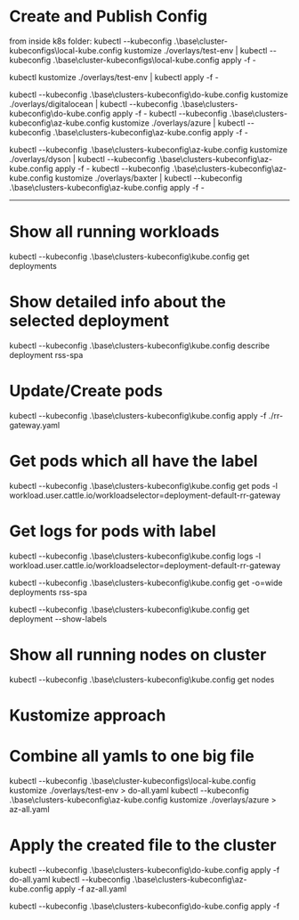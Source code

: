# Create and Publish Config

from inside k8s folder:
kubectl --kubeconfig .\base\cluster-kubeconfigs\local-kube.config kustomize ./overlays/test-env | kubectl --kubeconfig .\base\cluster-kubeconfigs\local-kube.config apply -f -

kubectl kustomize ./overlays/test-env | kubectl apply -f -


kubectl --kubeconfig .\base\clusters-kubeconfig\do-kube.config kustomize ./overlays/digitalocean | kubectl --kubeconfig .\base\clusters-kubeconfig\do-kube.config apply -f -
kubectl --kubeconfig .\base\clusters-kubeconfig\az-kube.config kustomize ./overlays/azure | kubectl --kubeconfig .\base\clusters-kubeconfig\az-kube.config apply -f -

kubectl --kubeconfig .\base\clusters-kubeconfig\az-kube.config kustomize ./overlays/dyson | kubectl --kubeconfig .\base\clusters-kubeconfig\az-kube.config apply -f -
kubectl --kubeconfig .\base\clusters-kubeconfig\az-kube.config kustomize ./overlays/baxter | kubectl --kubeconfig .\base\clusters-kubeconfig\az-kube.config apply -f -

___________________________________________________________________________________________________________________________________________________________________


# Show all running workloads
kubectl --kubeconfig .\base\clusters-kubeconfig\kube.config get deployments

# Show detailed info about the selected deployment
kubectl --kubeconfig .\base\clusters-kubeconfig\kube.config describe deployment rss-spa

# Update/Create pods
kubectl --kubeconfig .\base\clusters-kubeconfig\kube.config apply -f ./rr-gateway.yaml

# Get pods which all have the label
kubectl --kubeconfig .\base\clusters-kubeconfig\kube.config get pods -l workload.user.cattle.io/workloadselector=deployment-default-rr-gateway

# Get logs for pods with label
kubectl --kubeconfig .\base\clusters-kubeconfig\kube.config logs -l workload.user.cattle.io/workloadselector=deployment-default-rr-gateway

kubectl --kubeconfig .\base\clusters-kubeconfig\kube.config get -o=wide deployments rss-spa

kubectl --kubeconfig .\base\clusters-kubeconfig\kube.config get deployment --show-labels

# Show all running nodes on cluster
kubectl --kubeconfig .\base\clusters-kubeconfig\kube.config get nodes

# Kustomize approach

# Combine all yamls to one big file 
kubectl --kubeconfig .\base\cluster-kubeconfigs\local-kube.config kustomize ./overlays/test-env > do-all.yaml
kubectl --kubeconfig .\base\clusters-kubeconfig\az-kube.config kustomize ./overlays/azure > az-all.yaml

# Apply the created file to the cluster
kubectl --kubeconfig .\base\clusters-kubeconfig\do-kube.config apply -f do-all.yaml
kubectl --kubeconfig .\base\clusters-kubeconfig\az-kube.config apply -f az-all.yaml

kubectl --kubeconfig .\base\clusters-kubeconfig\do-kube.config apply -f 
